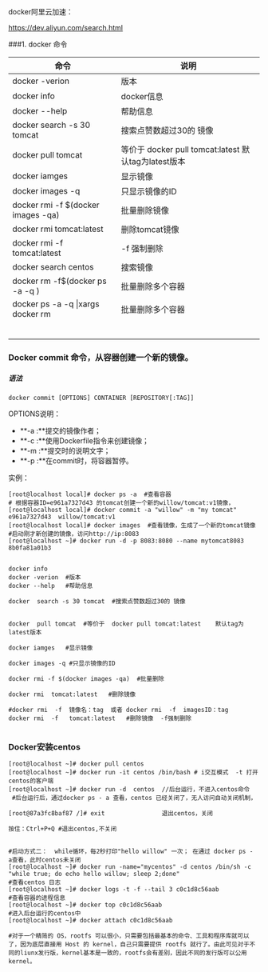 docker阿里云加速：

https://dev.aliyun.com/search.html



###1.  docker 命令

| 命令                               | 说明                                                     |
| ---------------------------------- | -------------------------------------------------------- |
| docker -verion                     | 版本                                                     |
| docker info                        | docker信息                                               |
| docker --help                      | 帮助信息                                                 |
| docker  search -s 30 tomcat        | 搜索点赞数超过30的 镜像                                  |
| docker  pull tomcat                | 等价于  docker pull tomcat:latest    默认tag为latest版本 |
| docker  iamges                     | 显示镜像                                                 |
| docker  images -q                  | 只显示镜像的ID                                           |
| docker rmi -f $(docker images -qa) | 批量删除镜像                                             |
| docker rmi  tomcat:latest          | 删除tomcat镜像                                           |
| docker rmi  -f   tomcat:latest     | -f  强制删除                                             |
| docker search centos               | 搜索镜像                                                 |
| docker rm -f$(docker ps -a -q )    | 批量删除多个容器                                         |
| docker ps -a -q \|xargs docker rm  | 批量删除多个容器                                         |
|                                    |                                                          |
|                                    |                                                          |
|                                    |                                                          |
|                                    |                                                          |
|                                    |                                                          |
|                                    |                                                          |

### Docker commit 命令，从容器创建一个新的镜像。 

##### 语法

```
docker commit [OPTIONS] CONTAINER [REPOSITORY[:TAG]]
```

OPTIONS说明：

- **-a :**提交的镜像作者；
- **-c :**使用Dockerfile指令来创建镜像；
- **-m :**提交时的说明文字；
- **-p :**在commit时，将容器暂停。

 实例：

~~~shell
[root@localhost local]# docker ps -a  #查看容器
# 根据容器ID=e961a7327d43 的tomcat创建一个新的willow/tomcat:v1镜像，
[root@localhost local]# docker commit -a "willow" -m "my tomcat"  e961a7327d43  willow/tomcat:v1
[root@localhost local]# docker images  #查看镜像，生成了一个新的tomcat镜像
#启动刚才新创建的镜像，访问http://ip:8083  
[root@localhost ~]# docker run -d -p 8083:8080 --name mytomcat8083  8b0fa81a01b3
 
~~~







~~~shell
docker info 
docker -verion  #版本
docker --help   #帮助信息

docker  search -s 30 tomcat  #搜索点赞数超过30的 镜像


docker  pull tomcat  #等价于  docker pull tomcat:latest    默认tag为latest版本

docker iamges   #显示镜像

docker images -q #只显示镜像的ID

docker rmi -f $(docker images -qa)  #批量删除

docker rmi  tomcat:latest   #删除镜像

#docker rmi  -f  镜像名：tag  或者 docker rmi  -f  imagesID：tag
docker rmi  -f   tomcat:latest   #删除镜像  -f强制删除


~~~



### Docker安装centos

~~~shell
[root@localhost ~]# docker pull centos
[root@localhost ~]# docker run -it centos /bin/bash # i交互模式  -t 打开centos的客户端
[root@localhost ~]# docker run -d  centos  //后台运行，不进入centos命令
 #后台运行后，通过docker ps - a 查看，centos 已经关闭了，无人访问自动关闭机制，
 
[root@87a3fc8baf87 /]# exit                退出centos，关闭

按住：Ctrl+P+Q #退出centos,不关闭


#启动方式二：  while循环，每2秒打印"hello willow" 一次； 在通过 docker ps - a查看，此时centos未关闭
[root@localhost ~]# docker run -name="mycentos" -d centos /bin/sh -c "while true; do echo hello willow; sleep 2;done"
#查看centos 日志
[root@localhost ~]# docker logs -t -f --tail 3 c0c1d8c56aab
#查看容器的进程信息
[root@localhost ~]# docker top c0c1d8c56aab
#进入后台运行的centos中
[root@localhost ~]# docker attach c0c1d8c56aab   

#对于一个精简的 OS，rootfs 可以很小，只需要包括最基本的命令、工具和程序库就可以了，因为底层直接用 Host 的 kernel，自己只需要提供 rootfs 就行了。由此可见对于不同的liunx发行版，kernel基本是一致的，rootfs会有差别，因此不同的发行版可以公用kernel。



   
~~~



 